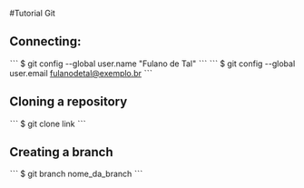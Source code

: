 #Tutorial Git

## Connecting:
ˋˋˋ
$ git config --global user.name "Fulano de Tal"
ˋˋˋ
ˋˋˋ
$ git config --global user.email fulanodetal@exemplo.br
ˋˋˋ

## Cloning a repository
ˋˋˋ
$ git clone link
ˋˋˋ

## Creating a branch
ˋˋˋ
$ git branch nome_da_branch
ˋˋˋ

